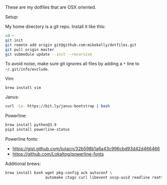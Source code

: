 These are my dotfiles that are OSX oriented.

Setup:

My home directory is a git repo. Install it like this:
```bash
cd ~
git init
git remote add origin git@github.com:mikekelly/dotfiles.git
git pull origin master
git submodule update --init --recursive
```
To avoid noise, make sure git ignores all files by adding a `*` line to
`~/.git/info/exclude`.

Vim:
```
brew install vim
```

Janus:
```bash
curl -Lo- https://bit.ly/janus-bootstrap | bash
```

Powerline:
```bash
brew install python@3.9
pip3 install powerline-status
```

Powerline fonts:
* https://gist.github.com/lujiacn/32b598b1a6a43c996cbd93d42d466466
* https://github.com/Lokaltog/powerline-fonts

Additional brews:
```bash
brew install bash wget pkg-config ack autoconf \
                  automake ctags curl libevent ossp-uuid readline reattach-to-user-namespace
```

